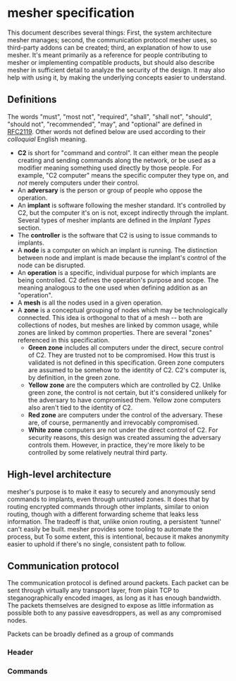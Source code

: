 # mesher specification

This document describes several things:
First, the system architecture mesher manages;
second, the communication protocol mesher uses, so third-party addons can be created;
third, an explanation of how to use mesher.
It's meant primarily as a reference for people contributing to mesher or implementing compatible products, but should also describe mesher in sufficient detail to analyze the security of the design.
It may also help with using it, by making the underlying concepts easier to understand.

## Definitions

The words "must", "most not", "required", "shall", "shall not", "should", "should not", "recommended", "may", and "optional" are defined in [RFC2119].
Other words not defined below are used according to their _colloquial_ English meaning.

-   **C2** is short for "command and control".
    It can either mean the people creating and sending commands along the network, or be used as a modifier meaning something used directly by those people.
    For example, "C2 computer" means the specific computer they type on, and _not_ merely computers under their control.
-   An **adversary** is the person or group of people who oppose the operation.
-   An **implant** is software following the mesher standard.
    It's controlled by C2, but the computer it's on is not, except indirectly through the implant.
    Several types of mesher implants are defined in the _Implant Types_ section.
-   The **controller** is the software that C2 is using to issue commands to implants.
-   A **node** is a computer on which an implant is running.
    The distinction between node and implant is made because the implant's control of the node can be disrupted.
-   An **operation** is a specific, individual purpose for which implants are being controlled.
    C2 defines the operation's purpose and scope.
    The meaning analogous to the one used when defining addition as an "operation".
-   A **mesh** is all the nodes used in a given operation.
-   A **zone** is a conceptual grouping of nodes which may be technologically connected.
    This idea is orthogonal to that of a mesh -- both are collections of nodes, but meshes are linked by common usage, while zones are linked by common properties.
    There are several "zones" referenced in this specification.
    -   **Green zone** includes all computers under the direct, secure control of C2.
        They are trusted not to be compromised.
        How this trust is validated is not defined in this specification.
        Green zone computers are assumed to be somehow to the identity of C2.
        C2's computer is, by definition, in the green zone.
    -   **Yellow zone** are the computers which are controlled by C2.
        Unlike green zone, the control is not certain, but it's considered unlikely for the adversary to have compromised them.
        Yellow zone computers also aren't tied to the identity of C2.
    -   **Red zone** are computers under the control of the adversary.
        These are, of course, permanently and irrevocably compromised.
    -   **White zone** computers are not under the direct control of C2.
        For security reasons, this design was created assuming the adversary controls them.
        However, in practice, they're more likely to be controlled by some relatively neutral third party.

## High-level architecture

mesher's purpose is to make it easy to securely and anonymously send commands to implants, even through untrusted zones.
It does that by routing encrypted commands through other implants, similar to onion routing, though with a different forwarding scheme that leaks less information.
The tradeoff is that, unlike onion routing, a persistent 'tunnel' can't easily be built.
mesher provides some tooling to automate the process, but 
To some extent, this is intentional, because it makes anonymity easier to uphold if there's no single, consistent path to follow.



## Communication protocol

The communication protocol is defined around packets.
Each packet can be sent through virtually any transport layer, from plain TCP to steganographically encoded images, as long as it has enough bandwidth.
The packets themselves are designed to expose as little information as possible both to any passive eavesdroppers, as well as any compromised nodes.

Packets can be broadly defined as a group of commands

### Header

### Commands



 [RFC2119]: https://www.ietf.org/rfc/rfc2119.txt
